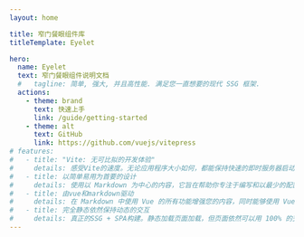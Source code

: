 ```yaml
---
layout: home

title: 窄门餐眼组件库
titleTemplate: Eyelet

hero:
  name: Eyelet
  text: 窄门餐眼组件说明文档
  #   tagline: 简单, 强大, 并且高性能. 满足您一直想要的现代 SSG 框架.
  actions:
    - theme: brand
      text: 快速上手
      link: /guide/getting-started
    - theme: alt
      text: GitHub
      link: https://github.com/vuejs/vitepress
# features:
#   - title: "Vite: 无可比拟的开发体验"
#     details: 感受Vite的速度。无论应用程序大小如何，都能保持快速的即时服务器启动和闪电般快速的 HMR。
#   - title: 以简单易用为首要的设计
#     details: 使用以 Markdown 为中心的内容，它旨在帮助你专注于编写和以最少的配置进行部署
#   - title: 由vue和markdown驱动
#     details: 在 Markdown 中使用 Vue 的所有功能增强您的内容，同时能够使用 Vue 自定义您的网站。
#   - title: 完全静态依然保持动态的交互
#     details: 真正的SSG + SPA构建。静态加载页面加载，但页面依然可以用 100% 的交互性吸引用户。
---
```

